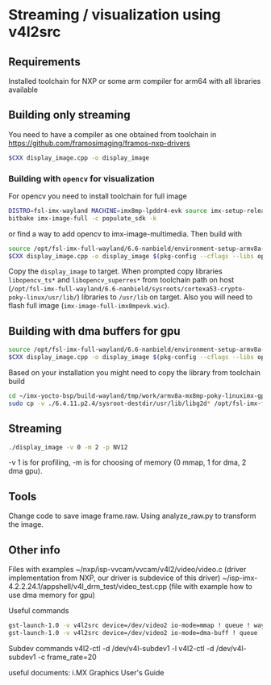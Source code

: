 # Streaming / visualization using v4l2src


## Requirements

Installed toolchain for NXP or some arm compiler for arm64 with all libraries available

## Building only streaming

You need to have a compiler as one obtained from toolchain in https://github.com/framosimaging/framos-nxp-drivers 

``` bash
$CXX display_image.cpp -o display_image
```

### Building with `opencv` for visualization

For opencv you need to install toolchain for full image

``` bash
DISTRO=fsl-imx-wayland MACHINE=imx8mp-lpddr4-evk source imx-setup-release.sh -b build-wayland
bitbake imx-image-full -c populate_sdk -k
```

or find a way to add opencv to imx-image-multimedia. Then build with

``` bash
source /opt/fsl-imx-full-wayland/6.6-nanbield/environment-setup-armv8a-poky-linux # put your toolchain path here
$CXX display_image.cpp -o display_image $(pkg-config --cflags --libs opencv4)
```

Copy the `display_image` to target. When prompted copy libraries `libopencv_ts*` and `libopencv_superres*` from toolchain path on host (`/opt/fsl-imx-full-wayland/6.6-nanbield/sysroots/cortexa53-crypto-poky-linux/usr/lib/`)  libraries to `/usr/lib` on target. Also you will need to flash full image (`imx-image-full-imx8mpevk.wic`).

## Building with dma buffers for gpu

``` bash
source /opt/fsl-imx-full-wayland/6.6-nanbield/environment-setup-armv8a-poky-linux # put your toolchain path here
$CXX display_image.cpp -o display_image $(pkg-config --cflags --libs opencv4) -lg2d
```

Based on your installation you might need to copy the library from toolchain build

``` bash
cd ~/imx-yocto-bsp/build-wayland/tmp/work/armv8a-mx8mp-poky-linuximx-gpu-g2d/
sudo cp -v ./6.4.11.p2.4/sysroot-destdir/usr/lib/libg2d* /opt/fsl-imx-full-wayland/6.6-nanbield/sysroots/armv8a-poky-linux/usr/lib
```

## Streaming 

``` bash
./display_image -v 0 -m 2 -p NV12
```

-v 1 is for profiling, -m is for choosing of memory (0 mmap, 1 for dma, 2 dma gpu).

## Tools

Change code to save image frame.raw.
Using analyze_raw.py to transform the image.

## Other info

Files with examples
~/nxp/isp-vvcam/vvcam/v4l2/video/video.c (driver implementation from NXP, our driver is subdevice of this driver)
~/isp-imx-4.2.2.24.1/appshell/v4l_drm_test/video_test.cpp (file with example how to use dma memory for gpu)

Useful commands

``` bash
gst-launch-1.0 -v v4l2src device=/dev/video2 io-mode=mmap ! queue ! waylandsink
gst-launch-1.0 -v v4l2src device=/dev/video2 io-mode=dma-buff ! queue ! waylandsink
```

Subdev commands
v4l2-ctl -d /dev/v4l-subdev1 -l
v4l2-ctl -d /dev/v4l-subdev1 -c frame_rate=20

useful documents:
i.MX Graphics User's Guide